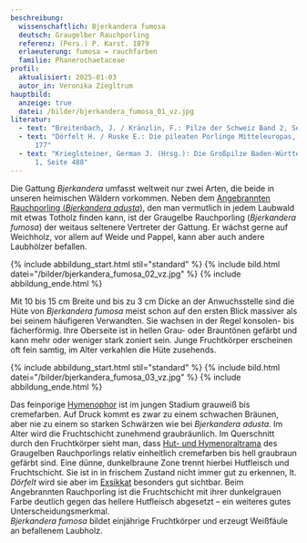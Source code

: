 ```yaml
---
beschreibung:
  wissenschaftlich: Bjerkandera fumosa
  deutsch: Graugelber Rauchporling
  referenz: (Pers.) P. Karst. 1879
  erlaeuterung: fumosa = rauchfarben
  familie: Phanerochaetaceae
profil:
  aktualisiert: 2025-01-03
  autor_in: Veronika Ziegltrum
hauptbild:
  anzeige: true
  datei: /bilder/bjerkandera_fumosa_01_vz.jpg
literatur:
  - text: "Breitenbach, J. / Kränzlin, F.: Pilze der Schweiz Band 2, Seite 268 – 269"
  - text: "Dörfelt H. / Ruske E.: Die pileaten Porlinge Mitteleuropas, Seite 176 –
      177"
  - text: "Krieglsteiner, German J. (Hrsg.): Die Großpilze Baden-Württembergs Band
      1, Seite 488"
---
```

Die Gattung *Bjerkandera* umfasst weltweit nur zwei Arten, die beide in unseren heimischen Wäldern vorkommen. Neben dem [Angebrannten Rauchporling (*Bjerkandera adusta*)](/pilze/bjerkandera-adusta-angebrannter-rauchporling), den man vermutlich in jedem Laubwald mit etwas Totholz finden kann, ist der Graugelbe Rauchporling (*Bjerkandera fumosa*) der weitaus seltenere Vertreter der Gattung. Er wächst gerne auf Weichholz, vor allem auf Weide und Pappel, kann aber auch andere Laubhölzer befallen.

{% include abbildung_start.html stil="standard" %}
{% include bild.html datei="/bilder/bjerkandera_fumosa_02_vz.jpg" %}
{% include abbildung_ende.html %}

Mit 10 bis 15 cm Breite und bis zu 3 cm Dicke an der Anwuchsstelle sind die Hüte von *Bjerkandera fumosa* meist schon auf den ersten Blick massiver als bei seinem häufigeren Verwandten. Sie wachsen in der Regel konsolen- bis fächerförmig. Ihre Oberseite ist in hellen Grau- oder Brauntönen gefärbt und kann mehr oder weniger stark zoniert sein. Junge Fruchtkörper erscheinen oft fein samtig, im Alter verkahlen die Hüte zusehends.

{% include abbildung_start.html stil="standard" %}
{% include bild.html datei="/bilder/bjerkandera_fumosa_03_vz.jpg" %}
{% include abbildung_ende.html %}

Das feinporige [Hymenophor](Hymenophor "Glossar") ist im jungen Stadium grauweiß bis cremefarben. Auf Druck kommt es zwar zu einem schwachen Bräunen, aber nie zu einem so starken Schwärzen wie bei *Bjerkandera adusta*. Im Alter wird die Fruchtschicht zunehmend graubräunlich.
Im Querschnitt durch den Fruchtkörper sieht man, dass  [Hut- und Hymenoraltrama](Trama "Glossar") des Graugelben Rauchporlings relativ einheitlich cremefarben bis hell graubraun gefärbt sind. Eine dünne, dunkelbraune Zone trennt hierbei Hutfleisch und Fruchtschicht. Sie ist in in frischem Zustand nicht immer gut zu erkennen, lt. *Dörfelt* wird sie aber im [Exsikkat](Exsikkat "Glossar") besonders gut sichtbar. Beim Angebrannten Rauchporling ist die Fruchtschicht mit ihrer dunkelgrauen Farbe deutlich gegen das hellere Hutfleisch abgesetzt – ein weiteres gutes Unterscheidungsmerkmal.\
*Bjerkandera fumosa* bildet einjährige Fruchtkörper und erzeugt Weißfäule an befallenem  Laubholz.